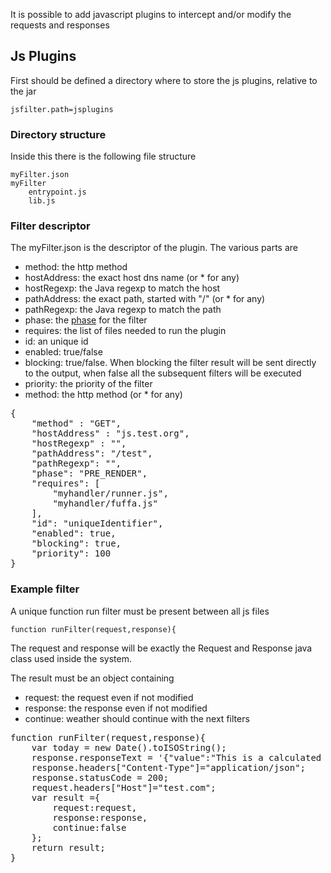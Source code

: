 It is possible to add javascript plugins to intercept and/or modify the requests and responses

## Js Plugins

First should be defined a directory where to store the js plugins, relative to the jar

    jsfilter.path=jsplugins

### Directory structure

Inside this there is the following file structure

    myFilter.json
    myFilter
        entrypoint.js
        lib.js

### Filter descriptor

The myFilter.json is the descriptor of the plugin. The various parts are

* method: the http method
* hostAddress: the exact host dns name (or * for any)
* hostRegexp: the Java regexp to match the host
* pathAddress: the exact path, started with "/" (or * for any)
* pathRegexp: the Java regexp to match the path
* phase: the [phase](docs/lifecyvle.md) for the filter
* requires: the list of files needed to run the plugin
* id: an unique id
* enabled: true/false
* blocking: true/false. When blocking the filter result will be sent directly to 
the output, when false all the subsequent filters will be executed
* priority: the priority of the filter
* method: the http method (or * for any)

<pre>
{
    "method" : "GET",
    "hostAddress" : "js.test.org",
    "hostRegexp" : "",
    "pathAddress": "/test",
    "pathRegexp": "",
    "phase": "PRE_RENDER",
    "requires": [
        "myhandler/runner.js",
        "myhandler/fuffa.js"
    ],
    "id": "uniqueIdentifier",
    "enabled": true,
    "blocking": true,
    "priority": 100
}
</pre>

### Example filter 

A unique function run filter must be present between all js files

    function runFilter(request,response){

The request and response will be exactly the Request and Response java class used inside the
system.

The result must be an object containing

* request: the request even if not modified
* response: the response even if not modified
* continue: weather should continue with the next filters

<pre>
function runFilter(request,response){
    var today = new Date().toISOString();
    response.responseText = '{"value":"This is a calculated javascript response","date":"'+today+'"}';
    response.headers["Content-Type"]="application/json";
    response.statusCode = 200;
    request.headers["Host"]="test.com";
    var result ={
        request:request,
        response:response,
        continue:false
    };
    return result;
}
</pre>